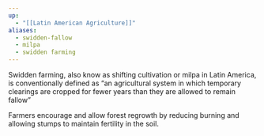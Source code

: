 ```yaml
---
up:
  - "[[Latin American Agriculture]]"
aliases:
  - swidden-fallow
  - milpa
  - swidden farming
---
```


Swidden farming, also know as shifting cultivation or milpa in Latin America, is conventionally defined as “an agricultural system in which temporary clearings are cropped for fewer years than they are allowed to remain fallow” 

Farmers encourage and allow forest regrowth by reducing burning and allowing stumps to maintain fertility in the soil. 
